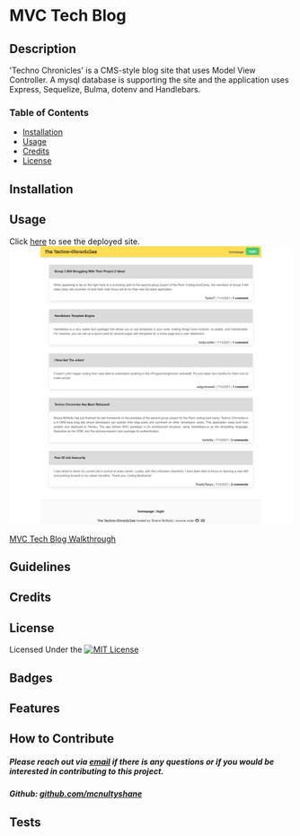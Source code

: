 # MVC Tech Blog

## Description
'Techno Chronicles' is a CMS-style blog site that uses Model View Controller.  A mysql database is supporting the site and the application uses Express, Sequelize, Bulma, dotenv and Handlebars.  

### Table of Contents

- [Installation](#installation)
- [Usage](#usage)
- [Credits](#credits)
- [License](#license)

## Installation 


## Usage 
Click <a href="https://tech-blog--s.herokuapp.com/" target="_blank">here</a> to see the deployed site. 
<br>
<img src='./images/homepage-screencapture.jpg' style="width:800px;" alt='app screenshot'>

[MVC Tech Blog Walkthrough](https://drive.google.com/file/d/1UDXPNPZX481FAe4EMzk604PRbR97PTkO/view)


## Guidelines


## Credits


## License

Licensed Under the [![MIT License](https://img.shields.io/badge/License-MIT-yellow.svg)](https://opensource.org/licenses/MIT)

## Badges


## Features


## How to Contribute

##### Please reach out via [email](mailto:mcnultyshanej@gmail.com) if there is any questions or if you would be interested in contributing to this project.
##### Github: [github.com/mcnultyshane](https://github.com/mcnultyshane)

## Tests